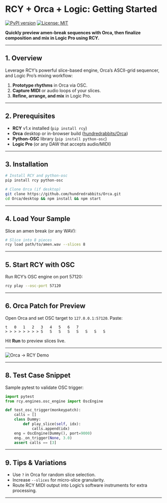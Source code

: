 # RCY + Orca + Logic: Getting Started

[![PyPI version](https://img.shields.io/pypi/v/rcy)](https://pypi.org/project/rcy/) [![License: MIT](https://img.shields.io/badge/License-MIT-blue.svg)]()

**Quickly preview amen-break sequences with Orca, then finalize composition and mix in Logic Pro using RCY.**

---

## 1. Overview

Leverage RCY’s powerful slice-based engine, Orca’s ASCII-grid sequencer, and Logic Pro’s mixing workflow:

1. **Prototype rhythms** in Orca via OSC.  
2. **Capture MIDI** or audio loops of your slices.  
3. **Refine, arrange, and mix** in Logic Pro.

---

## 2. Prerequisites

- **RCY** v1.x installed (`pip install rcy`)  
- **Orca** desktop or in-browser build ([hundredrabbits/Orca](https://github.com/hundredrabbits/Orca))  
- **Python-OSC** library (`pip install python-osc`)  
- **Logic Pro** (or any DAW that accepts audio/MIDI)

---

## 3. Installation

```bash
# Install RCY and python-osc
pip install rcy python-osc

# Clone Orca (if desktop)
git clone https://github.com/hundredrabbits/Orca.git
cd Orca/desktop && npm install && npm start
```

---

## 4. Load Your Sample

Slice an amen break (or any WAV):

```bash
# Slice into 8 pieces
rcy load path/to/amen.wav --slices 8
```

---

## 5. Start RCY with OSC

Run RCY’s OSC engine on port 57120:

```bash
rcy play --osc-port 57120
```

---

## 6. Orca Patch for Preview

Open Orca and set OSC target to `127.0.0.1:57120`. Paste:

```
t   0   1   2   3   4   5   6   7
> > > > > > > > S   S   S   S   S   S   S   S
```

Hit **Run** to preview slices live.

---

![Orca → RCY Demo](path/to/demo.gif)

---

## 8. Test Case Snippet

Sample pytest to validate OSC trigger:

```python
import pytest
from rcy.engines.osc_engine import OscEngine

def test_osc_trigger(monkeypatch):
    calls = []
    class Dummy:
        def play_slice(self, idx):
            calls.append(idx)
    eng = OscEngine(Dummy(), port=9000)
    eng._on_trigger(None, 3.0)
    assert calls == [3]
```

---

## 9. Tips & Variations

- Use `?` in Orca for random slice selection.  
- Increase `--slices` for micro-slice granularity.  
- Route RCY MIDI output into Logic’s software instruments for extra processing.  

---

